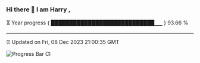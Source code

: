 ### Hi there 👋 I am Harry , 

⏳ Year progress { ████████████████████████████▁▁ } 93.66 %

---

⏰ Updated on Fri, 08 Dec 2023 21:00:35 GMT

![Progress Bar CI](https://github.com/duykhang68/duykhang68/workflows/Progress%20Bar%20CI/badge.svg)
